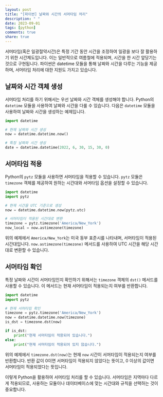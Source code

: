 ```yaml
---
layout: post
title: "[파이썬] 날짜와 시간의 서머타임 처리"
description: " "
date: 2023-09-01
tags: [python]
comments: true
share: true
---
```


서머타임(혹은 일광절약시간)은 특정 기간 동안 시간을 조정하여 일광을 보다 잘 활용하기 위한 시간제도입니다. 이는 일반적으로 여름철에 적용되며, 시간을 한 시간 앞당기는 것으로 구현됩니다. 파이썬은 datetime 모듈을 통해 날짜와 시간을 다루는 기능을 제공하며, 서머타임 처리에 대한 지원도 가지고 있습니다.

## 날짜와 시간 객체 생성

서머타임 처리를 하기 위해서는 우선 날짜와 시간 객체를 생성해야 합니다. Python의 `datetime` 모듈을 사용하여 날짜와 시간을 다룰 수 있습니다. 다음은 `datetime` 모듈을 사용하여 날짜와 시간을 생성하는 예제입니다.

```python
import datetime

# 현재 날짜와 시간 생성
now = datetime.datetime.now()

# 특정 날짜와 시간 생성
date = datetime.datetime(2022, 6, 30, 15, 30, 0)
```

## 서머타임 적용

Python의 `pytz` 모듈을 사용하면 서머타임을 적용할 수 있습니다. `pytz` 모듈은 `timezone` 객체를 제공하여 원하는 시간대와 서머타임 옵션을 설정할 수 있습니다.

```python
import datetime
import pytz

# 현재 시간을 UTC 기준으로 생성
now = datetime.datetime.now(pytz.utc)

# 서머타임이 적용된 시간대로 변환
timezone = pytz.timezone('America/New_York')
now_local = now.astimezone(timezone)
```

위의 예제에서 `America/New_York`는 미국 동부 표준시를 나타내며, 서머타임이 적용된 시간대입니다. `now.astimezone(timezone)` 메서드를 사용하여 UTC 시간을 해당 시간대로 변환할 수 있습니다.

## 서머타임 확인

특정 날짜와 시간이 서머타임인지 확인하기 위해서는 `timezone` 객체의 `dst()` 메서드를 사용할 수 있습니다. 이 메서드는 현재 서머타임이 적용되는지 여부를 반환합니다.

```python
import datetime
import pytz

# 현재 서머타임 확인
timezone = pytz.timezone('America/New_York')
now = datetime.datetime.now(timezone)
is_dst = timezone.dst(now)

if is_dst:
    print("현재 서머타임이 적용되어 있습니다.")
else:
    print("현재 서머타임이 적용되어 있지 않습니다.")
```

위의 예제에서 `timezone.dst(now)`는 현재 `now` 시간이 서머타임이 적용되는지 여부를 반환합니다. 반환 값이 0이면 서머타임이 적용되지 않았다는 뜻이고, 0 이상의 값이면 서머타임이 적용되었다는 뜻입니다.

이렇게 Python을 활용하여 서머타임 처리를 할 수 있습니다. 서머타임은 지역마다 다르게 적용되므로, 사용하는 모듈이나 데이터베이스에 맞는 시간대와 규칙을 선택하는 것이 중요합니다.